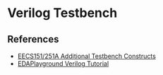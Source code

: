 # Verilog Testbench

## References

* [EECS151/251A Additional Testbench Constructs](https://github.com/EECS150/fpga_labs_sp24/blob/main/lab3/README.md#additional-testbench-constructs)
* [EDAPlayground Verilog Tutorial](https://www.youtube.com/playlist?list=PLScWdLzHpkAfbPhzz1NKHDv2clv1SgsMo)
